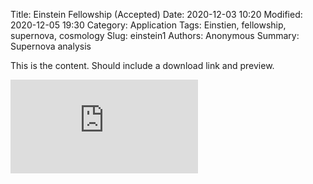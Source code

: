 Title: Einstein Fellowship (Accepted)
Date: 2020-12-03 10:20
Modified: 2020-12-05 19:30
Category: Application
Tags: Einstien, fellowship, supernova, cosmology
Slug: einstein1
Authors: Anonymous
Summary: Supernova analysis

This is the content. Should include a download link and preview.

![doc](https://www.dropbox.com/s/v3qzvblv2s2j3ke/NHFP_Previous_and_Future_Research.pdf?raw=1)

